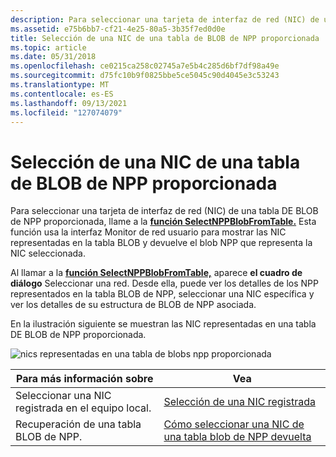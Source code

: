 ```yaml
---
description: Para seleccionar una tarjeta de interfaz de red (NIC) de una tabla DE BLOB de NPP proporcionada, llame a la función SelectNPPBlobFromTable.
ms.assetid: e75b6bb7-cf21-4e25-80a5-3b35f7ed0d0e
title: Selección de una NIC de una tabla de BLOB de NPP proporcionada
ms.topic: article
ms.date: 05/31/2018
ms.openlocfilehash: ce0215ca258c02745a7e5b4c285d6bf7df98a49e
ms.sourcegitcommit: d75fc10b9f0825bbe5ce5045c90d4045e3c53243
ms.translationtype: MT
ms.contentlocale: es-ES
ms.lasthandoff: 09/13/2021
ms.locfileid: "127074079"
---
```

# <a name="selecting-a-nic-from-a-supplied-npp-blob-table"></a>Selección de una NIC de una tabla de BLOB de NPP proporcionada

Para seleccionar una tarjeta de interfaz de red (NIC) de una tabla DE BLOB de NPP proporcionada, llame a la [**función SelectNPPBlobFromTable.**](selectnppblobfromtable.md) Esta función usa la interfaz Monitor de red usuario para mostrar las NIC representadas en la tabla BLOB y devuelve el blob NPP que representa la NIC seleccionada.

Al llamar a la [**función SelectNPPBlobFromTable,**](selectnppblobfromtable.md) aparece **el cuadro de diálogo** Seleccionar una red. Desde ella, puede ver los detalles de los NPP representados en la tabla BLOB de NPP, seleccionar una NIC específica y ver los detalles de su estructura de BLOB de NPP asociada.

En la ilustración siguiente se muestran las NIC representadas en una tabla DE BLOB de NPP proporcionada.

![nics representadas en una tabla de blobs npp proporcionada](images/networkdb2.png)



| Para más información sobre                        | Vea                                                                                                      |
|---------------------------------------------------|----------------------------------------------------------------------------------------------------------|
| Seleccionar una NIC registrada en el equipo local. | [Selección de una NIC registrada](selecting-a-registered-nic.md)                                         |
| Recuperación de una tabla BLOB de NPP.                     | [Cómo seleccionar una NIC de una tabla blob de NPP devuelta](selecting-a-nic-from-a-returned-npp-blob-table.md) |



 

 

 



